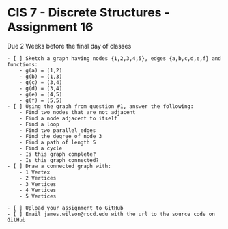 # CIS 7 - Discrete Structures - Assignment 16
Due 2 Weeks before the final day of classes

    - [ ] Sketch a graph having nodes {1,2,3,4,5}, edges {a,b,c,d,e,f} and functions:
		- g(a) = (1,2)
		- g(b) = (1,3)
		- g(c) = (3,4)
		- g(d) = (3,4)
		- g(e) = (4,5)
		- g(f) = (5,5)
	- [ ] Using the graph from question #1, answer the following:		
		- Find two nodes that are not adjacent
		- Find a node adjacent to itself
		- Find a loop
		- Find two parallel edges
		- Find the degree of node 3
		- Find a path of length 5
		- Find a cycle
		- Is this graph complete?
		- Is this graph connected?
	- [ ] Draw a connected graph with:
		- 1 Vertex
		- 2 Vertices
		- 3 Vertices
		- 4 Vertices
		- 5 Vertices
		
    - [ ] Upload your assignment to GitHub
    - [ ] Email james.wilson@rccd.edu with the url to the source code on GitHub	
	
	
	
